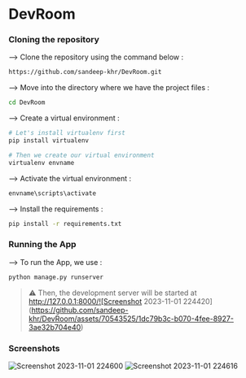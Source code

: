 # DevRoom

### Cloning the repository

--> Clone the repository using the command below :
```bash
https://github.com/sandeep-khr/DevRoom.git

```

--> Move into the directory where we have the project files : 
```bash
cd DevRoom

```

--> Create a virtual environment :
```bash
# Let's install virtualenv first
pip install virtualenv

# Then we create our virtual environment
virtualenv envname

```

--> Activate the virtual environment :
```bash
envname\scripts\activate

```

--> Install the requirements :
```bash
pip install -r requirements.txt

```

### Running the App

--> To run the App, we use :
```bash
python manage.py runserver

```

> ⚠ Then, the development server will be started at http://127.0.0.1:8000/![Screenshot 2023-11-01 224420](https://github.com/sandeep-khr/DevRoom/assets/70543525/1dc79b3c-b070-4fee-8927-3ae32b704e40)

### Screenshots
![Screenshot 2023-11-01 224600](https://github.com/sandeep-khr/DevRoom/assets/70543525/4f77a4fa-8642-4e7b-9a91-11d52f650b89)
![Screenshot 2023-11-01 224616](https://github.com/sandeep-khr/DevRoom/assets/70543525/64ad07ca-2868-49c8-bd5f-3d1f7b321077)


